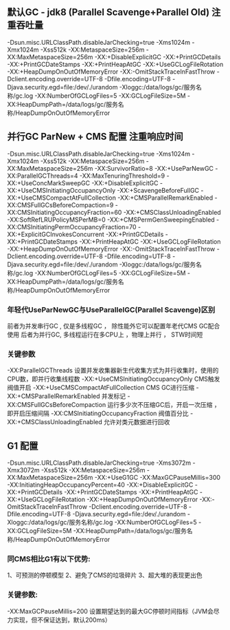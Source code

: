 
## 默认GC - jdk8  (Parallel Scavenge+Parallel Old) 注重吞吐量

-Dsun.misc.URLClassPath.disableJarChecking=true -Xms1024m -Xmx1024m -Xss512k -XX:MetaspaceSize=256m -XX:MaxMetaspaceSize=256m
-XX:+DisableExplicitGC -XX:+PrintGCDetails -XX:+PrintGCDateStamps -XX:+PrintHeapAtGC -XX:+UseGCLogFileRotation
-XX:+HeapDumpOnOutOfMemoryError -XX:-OmitStackTraceInFastThrow
-Dclient.encoding.override=UTF-8 -Dfile.encoding=UTF-8
-Djava.security.egd=file:/dev/./urandom -Xloggc:/data/logs/gc/服务名称/gc.log 
-XX:NumberOfGCLogFiles=5 -XX:GCLogFileSize=5M -XX:HeapDumpPath=/data/logs/gc/服务名称/HeapDumpOnOutOfMemoryError



## 并行GC ParNew + CMS 配置  注重响应时间

-Dsun.misc.URLClassPath.disableJarChecking=true
-Xms1024m -Xmx1024m -Xss512k -XX:MetaspaceSize=256m
-XX:MaxMetaspaceSize=256m -XX:SurvivorRatio=8
-XX:+UseParNewGC -XX:ParallelGCThreads=4 -XX:MaxTenuringThreshold=9
-XX:+UseConcMarkSweepGC -XX:+DisableExplicitGC -XX:+UseCMSInitiatingOccupancyOnly
-XX:+ScavengeBeforeFullGC -XX:+UseCMSCompactAtFullCollection
-XX:+CMSParallelRemarkEnabled -XX:CMSFullGCsBeforeCompaction=9
-XX:CMSInitiatingOccupancyFraction=60 -XX:+CMSClassUnloadingEnabled
-XX:SoftRefLRUPolicyMSPerMB=0 -XX:+CMSPermGenSweepingEnabled
-XX:CMSInitiatingPermOccupancyFraction=70 -XX:+ExplicitGCInvokesConcurrent
-XX:+PrintGCDetails -XX:+PrintGCDateStamps -XX:+PrintHeapAtGC
-XX:+UseGCLogFileRotation -XX:+HeapDumpOnOutOfMemoryError
-XX:-OmitStackTraceInFastThrow -Dclient.encoding.override=UTF-8
-Dfile.encoding=UTF-8 -Djava.security.egd=file:/dev/./urandom
-Xloggc:/data/logs/gc/服务名称/gc.log -XX:NumberOfGCLogFiles=5
-XX:GCLogFileSize=5M -XX:HeapDumpPath=/data/logs/gc/服务名称/HeapDumpOnOutOfMemoryError


### 年轻代UseParNewGC与UseParallelGC(Parallel Scavenge)区别
 前者为并发串行GC , 仅是多线程GC ， 除性能外它可以配置年老代CMS GC配合使用
 后者为并行GC, 多线程运行在多CPU上 ，物理上并行 ， STW时间短

### 关键参数
-XX:ParallelGCThreads    			设置并发收集器新生代收集方式为并行收集时，使用的CPU数，即并行收集线程数
-XX:+UseCMSInitiatingOccupancyOnly  CMS触发阀值开启
-XX:+UseCMSCompactAtFullCollection  CMS GC进行压缩
-XX:+CMSParallelRemarkEnabled		并发标记
-XX:CMSFullGCsBeforeCompaction		运行多少次不压缩GC后，开启一次压缩 ，即开启压缩间隔
-XX:CMSInitiatingOccupancyFraction  阀值百分比
-XX:+CMSClassUnloadingEnabled		允许对类元数据进行回收





## G1 配置

-Dsun.misc.URLClassPath.disableJarChecking=true -Xms3072m -Xmx3072m -Xss512k -XX:MetaspaceSize=256m -XX:MaxMetaspaceSize=256m
-XX:+UseG1GC -XX:MaxGCPauseMillis=300 -XX:InitiatingHeapOccupancyPercent=40
-XX:+DisableExplicitGC -XX:+PrintGCDetails -XX:+PrintGCDateStamps -XX:+PrintHeapAtGC
-XX:+UseGCLogFileRotation -XX:+HeapDumpOnOutOfMemoryError -XX:-OmitStackTraceInFastThrow
-Dclient.encoding.override=UTF-8 -Dfile.encoding=UTF-8 -Djava.security.egd=file:/dev/./urandom
-Xloggc:/data/logs/gc/服务名称/gc.log -XX:NumberOfGCLogFiles=5 -XX:GCLogFileSize=5M -XX:HeapDumpPath=/data/logs/gc/服务名称/HeapDumpOnOutOfMemoryError

### 同CMS相比G1有以下优势:
1、可预测的停顿模型
2、避免了CMS的垃圾碎片
3、超大堆的表现更出色


### 关键参数:
-XX:MaxGCPauseMillis=200	设置期望达到的最大GC停顿时间指标（JVM会尽力实现，但不保证达到，默认200ms）




